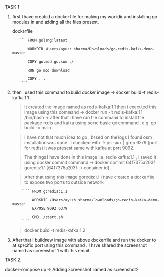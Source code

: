 TASK 1

1. first I have created a docker file for making my workdir and installing go modules in and adding all the files present.

     dockerfile 

          ``` FROM golang:latest

              WORKDIR /Users/ayush.sharma/Downloads/go-redis-kafka-demo-master

              COPY go.mod go.sum ./

              RUN go mod download

              COPY . . 
           ```

2. then I used this command to build docker image  -> docker build -t redis-kafka:1.1 .
    > It created the image named as redis-kafka:1.1
    > then i executed this image using this command -> docker run -it redis-kafka:1.1 /bin/bash
             -> after that I have  run the command to install the package redis and kafka using some basic go command . 
                      e.g. go build -o main .

    > I have not that much idea to go , based on the logs I found osm installation was done . 
             I checked with -> ps -aux | grep 6379 (port for redis) it was present same with kafka at port 9092.


    > The things I have done in this image i.e. redis-kafka:1.1  , I saved it using docker commit 
            command -> docker commit 64f7375a203f goredis:1.1 {64f7375a203f -> container id}

    > After that using this image goredis:1.1 I have created a dockerfile to expose two ports to outside network 

           ```` FROM goredis:1.1

                WORKDIR /Users/ayush.sharma/Downloads/go-redis-kafka-demo-master
                EXPOSE 9092 6379
                
                CMD ./start.sh
           ````
    > docker build -t redis-kafka:1.2

3. After that I buildnew image  with above dockerfile and run the docker to at specific port using this command . I have shared the screenshot named as screenshot 1 with this email .



TASK 2.

   docker-compose up 
    -> Adding Screenshot named as screenshot2

